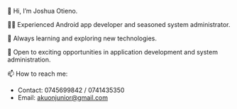 👋 Hi, I’m Joshua Otieno.

👨‍💻 Experienced Android app developer and seasoned system administrator.

🌱 Always learning and exploring new technologies.

💼 Open to exciting opportunities in application development and system administration.

📫 How to reach me:
   - Contact: 0745699842 / 0741435350
   - Email: akuonjunior@gmail.com
